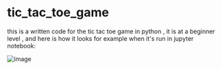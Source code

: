 # tic_tac_toe_game
this is a written code for the tic tac toe game in python , it is at a beginner level , and here is how it looks for example when it's run in jupyter notebook:


![image](https://user-images.githubusercontent.com/68391459/124895656-692d1880-dfe5-11eb-9a26-13b31e50dbee.png)

